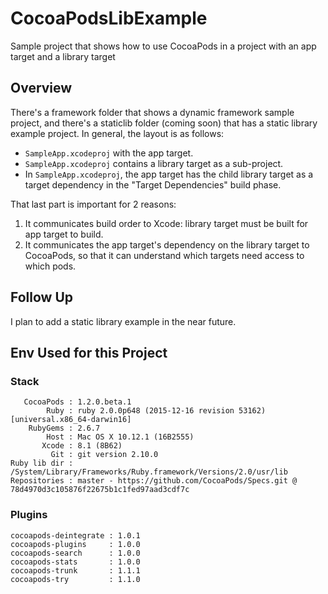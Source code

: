 # CocoaPodsLibExample
Sample project that shows how to use CocoaPods in a project with an app target and a library target

## Overview

There's a framework folder that shows a dynamic framework sample project, and there's a staticlib folder (coming soon) that has a static library example project. In general, the layout is as follows:

- `SampleApp.xcodeproj` with the app target.
- `SampleApp.xcodeproj` contains a library target as a sub-project.
- In `SampleApp.xcodeproj`, the app target has the child library target as a target dependency in the "Target Dependencies" build phase.

That last part is important for 2 reasons:

1. It communicates build order to Xcode: library target must be built for app target to build.
2. It communicates the app target's dependency on the library target to CocoaPods, so that it can understand which targets need access to which pods.

## Follow Up

I plan to add a static library example in the near future.

## Env Used for this Project

### Stack

```
   CocoaPods : 1.2.0.beta.1
        Ruby : ruby 2.0.0p648 (2015-12-16 revision 53162) [universal.x86_64-darwin16]
    RubyGems : 2.6.7
        Host : Mac OS X 10.12.1 (16B2555)
       Xcode : 8.1 (8B62)
         Git : git version 2.10.0
Ruby lib dir : /System/Library/Frameworks/Ruby.framework/Versions/2.0/usr/lib
Repositories : master - https://github.com/CocoaPods/Specs.git @ 78d4970d3c105876f22675b1c1fed97aad3cdf7c
```

### Plugins

```
cocoapods-deintegrate : 1.0.1
cocoapods-plugins     : 1.0.0
cocoapods-search      : 1.0.0
cocoapods-stats       : 1.0.0
cocoapods-trunk       : 1.1.1
cocoapods-try         : 1.1.0
```

